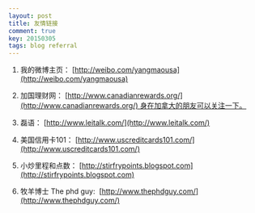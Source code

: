```yaml
---
layout: post
title: 友情链接
comment: true
key: 20150305
tags: blog referral
---
```


1. 我的微博主页：
[http://weibo.com/yangmaousa](http://weibo.com/yangmaousa)

2. 加国理财网：
[http://www.canadianrewards.org/](http://www.canadianrewards.org/) 身在加拿大的朋友可以关注一下。

3. 磊语：
[http://www.leitalk.com/](http://www.leitalk.com/)

4. 美国信用卡101：
[http://www.uscreditcards101.com/](http://www.uscreditcards101.com/)

5. 小炒里程和点数：
[http://stirfrypoints.blogspot.com](http://stirfrypoints.blogspot.com)

6. 牧羊博士 The phd guy: 
[http://www.thephdguy.com/](http://www.thephdguy.com/)

